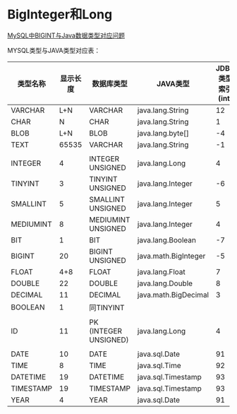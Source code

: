 



# BigInteger和Long

[MySQL中BIGINT与Java数据类型对应问题](https://blog.csdn.net/u014450159/article/details/79435923)

MYSQL类型与JAVA类型对应表：

| 类型名称  | 显示长度 | 数据库类型            | JAVA类型             | JDBC类型索引(int) |
| --------- | -------- | --------------------- | -------------------- | ----------------- |
| VARCHAR   | L+N      | VARCHAR               | java.lang.String     | 12                |
| CHAR      | N        | CHAR                  | java.lang.String     | 1                 |
| BLOB      | L+N      | BLOB                  | java.lang.byte[]     | -4                |
| TEXT      | 65535    | VARCHAR               | java.lang.String     | -1                |
|           |          |                       |                      |                   |
| INTEGER   | 4        | INTEGER UNSIGNED      | java.lang.Long       | 4                 |
| TINYINT   | 3        | TINYINT UNSIGNED      | java.lang.Integer    | -6                |
| SMALLINT  | 5        | SMALLINT UNSIGNED     | java.lang.Integer    | 5                 |
| MEDIUMINT | 8        | MEDIUMINT UNSIGNED    | java.lang.Integer    | 4                 |
| BIT       | 1        | BIT                   | java.lang.Boolean    | -7                |
| BIGINT    | 20       | BIGINT UNSIGNED       | java.math.BigInteger | -5                |
| FLOAT     | 4+8      | FLOAT                 | java.lang.Float      | 7                 |
| DOUBLE    | 22       | DOUBLE                | java.lang.Double     | 8                 |
| DECIMAL   | 11       | DECIMAL               | java.math.BigDecimal | 3                 |
| BOOLEAN   | 1        | 同TINYINT             |                      |                   |
|           |          |                       |                      |                   |
| ID        | 11       | PK (INTEGER UNSIGNED) | java.lang.Long       | 4                 |
|           |          |                       |                      |                   |
| DATE      | 10       | DATE                  | java.sql.Date        | 91                |
| TIME      | 8        | TIME                  | java.sql.Time        | 92                |
| DATETIME  | 19       | DATETIME              | java.sql.Timestamp   | 93                |
| TIMESTAMP | 19       | TIMESTAMP             | java.sql.Timestamp   | 93                |
| YEAR      | 4        | YEAR                  | java.sql.Date        | 91                |